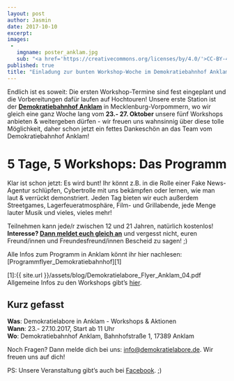 ```yaml
---
layout: post
author: Jasmin
date: 2017-10-10
excerpt:
images:
 -
   imgname: poster_anklam.jpg
   sub: "<a href='https://creativecommons.org/licenses/by/4.0/'>CC-BY-4.0</a>, OKF DE, Design: Nadine Stammen"
published: true
title: "Einladung zur bunten Workshop-Woche im Demokratiebahnhof Anklam!"
---
```

Endlich ist es soweit: Die ersten Workshop-Termine sind fest eingeplant und die Vorbereitungen dafür laufen auf Hochtouren! Unsere erste Station ist der [**Demokratiebahnhof Anklam**](https://demokratiebahnhof.de/) in Mecklenburg-Vorpommern, wo wir gleich eine ganz Woche lang vom **23.- 27. Oktober** unsere fünf Workshops anbieten & weitergeben dürfen - wir freuen uns wahnsinnig über diese tolle Möglichkeit, daher schon jetzt ein fettes Dankeschön an das Team vom Demokratiebahnhof Anklam!

# 5 Tage, 5 Workshops: Das Programm

Klar ist schon jetzt: Es wird bunt! Ihr könnt z.B. in die Rolle einer Fake News-Agentur schlüpfen, Cybertrolle mit uns bekämpfen oder lernen, wie man laut & verrückt demonstriert. Jeden Tag bieten wir euch außerdem Streetgames, Lagerfeueratmosphäre, Film- und Grillabende, jede Menge lauter Musik und vieles, vieles mehr!

Teilnehmen kann jede/r zwischen 12 und 21 Jahren, natürlich kostenlos! **Interesse? [Dann meldet euch gleich an](http://tiny.cc/DLabsAnklam)** und vergesst nicht, euren Freund/innen und Freundesfreund/innen Bescheid zu sagen! ;)

Alle Infos zum Programm in Anklam könnt ihr hier nachlesen:
[Programmflyer_Demokratiebahnhof][1]

[1]:{{ site.url }}/assets/blog/Demokratielabore_Flyer_Anklam_04.pdf
  <br>
Allgemeine Infos zu den Workshops gibt’s [hier](https://demokratielabore.de/angebote).

## Kurz gefasst

**Was**: Demokratielabore in Anklam - Workshops & Aktionen <br>
**Wann**: 23.- 27.10.2017, Start ab 11 Uhr <br>
**Wo**: Demokratiebahnhof Anklam, Bahnhofstraße 1, 17389 Anklam <br>

Noch Fragen? Dann melde dich bei uns: [info@demokratielabore.de](mailto:info@demokratielabore.de). Wir freuen uns auf dich!

PS: Unsere Veranstaltung gibt’s auch bei [Facebook](https://www.facebook.com/events/160164637901150/?active_tab=about). ;)
